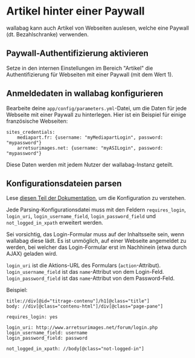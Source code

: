 Artikel hinter einer Paywall
============================

wallabag kann auch Artikel von Webseiten auslesen, welche eine Paywall (dt. Bezahlschranke) verwenden.

Paywall-Authentifizierung aktivieren
------------------------------------

Setze in den internen Einstellungen im Bereich "Artikel" die Authentifizierung
für Webseiten mit einer Paywall (mit dem Wert 1).

Anmeldedaten in wallabag konfigurieren
---------------------------------

Bearbeite deine `app/config/parameters.yml`-Datei, um die Daten
für jede Webseite mit einer Paywall zu hinterlegen. Hier ist ein Beispiel für einige französische Webseiten:

``` {.sourceCode .yaml}
sites_credentials:
    mediapart.fr: {username: "myMediapartLogin", password: "mypassword"}
    arretsurimages.net: {username: "myASILogin", password: "mypassword"}
```

<div class="admonition note">

Diese Daten werden mit jedem Nutzer der wallabag-Instanz geteilt.

</div>

Konfigurationsdateien parsen
-----------------------------

<div class="admonition note">

Lese [diesen Teil der Dokumentation](../user/errors_during_fetching.md),
um die Konfiguration zu verstehen.

</div>

Jede Parsing-Konfigurationsdatei muss mit den Feldern
`requires_login`, `login_uri`, `login_username_field`,
`login_password_field` und `not_logged_in_xpath` erweitert werden.

Sei vorsichtig, das Login-Formular muss auf der Inhaltsseite sein,
wenn wallabag diese lädt. Es ist unmöglich, auf einer Webseite angemeldet
zu werden, bei welcher das Login-Formular erst im Nachhinein (etwa durch
AJAX) geladen wird.

`login_uri` ist die Aktions-URL des Formulars (`action`-Attribut).
`login_username_field` ist das `name`-Attribut von dem Login-Feld.
`login_password_field` ist das `name`-Attribut von dem Password-Feld.

Beispiel:

``` {.sourceCode .}
title://div[@id="titrage-contenu"]/h1[@class="title"]
body: //div[@class="contenu-html"]/div[@class="page-pane"]

requires_login: yes

login_uri: http://www.arretsurimages.net/forum/login.php
login_username_field: username
login_password_field: password

not_logged_in_xpath: //body[@class="not-logged-in"]
```
